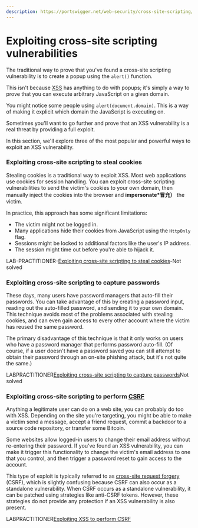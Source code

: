 ```yaml
---
description: https://portswigger.net/web-security/cross-site-scripting/exploiting
---
```


# Exploiting cross-site scripting vulnerabilities

The traditional way to prove that you've found a cross-site scripting vulnerability is to create a popup using the `alert()` function.&#x20;



This isn't because [XSS](https://portswigger.net/web-security/cross-site-scripting) has anything to do with popups; it's simply a way to prove that you can execute arbitrary JavaScript on a given domain.&#x20;



You might notice some people using `alert(document.domain)`. This is a way of making it explicit which domain the JavaScript is executing on.



Sometimes you'll want to go further and prove that an XSS vulnerability is a real threat by providing a full exploit.&#x20;



In this section, we'll explore three of the most popular and powerful ways to exploit an XSS vulnerability.

### Exploiting cross-site scripting to steal cookies <a href="#exploiting-cross-site-scripting-to-steal-cookies" id="exploiting-cross-site-scripting-to-steal-cookies"></a>

Stealing cookies is a traditional way to exploit XSS. Most web applications use cookies for session handling. You can exploit cross-site scripting vulnerabilities to send the victim's cookies to your own domain, then manually inject the cookies into the browser and **impersonate\*冒充）** the victim.

In practice, this approach has some significant limitations:

* The victim might not be logged in.
* Many applications hide their cookies from JavaScript using the `HttpOnly` flag.
* Sessions might be locked to additional factors like the user's IP address.
* The session might time out before you're able to hijack it.

LAB-PRACTITIONER-[Exploiting cross-site scripting to steal cookies](https://portswigger.net/web-security/cross-site-scripting/exploiting/lab-stealing-cookies)-Not solved

### Exploiting cross-site scripting to capture passwords <a href="#exploiting-cross-site-scripting-to-capture-passwords" id="exploiting-cross-site-scripting-to-capture-passwords"></a>

These days, many users have password managers that auto-fill their passwords. You can take advantage of this by creating a password input, reading out the auto-filled password, and sending it to your own domain. This technique avoids most of the problems associated with stealing cookies, and can even gain access to every other account where the victim has reused the same password.

The primary disadvantage of this technique is that it only works on users who have a password manager that performs password auto-fill. (Of course, if a user doesn't have a password saved you can still attempt to obtain their password through an on-site phishing attack, but it's not quite the same.)

LABPRACTITIONER[Exploiting cross-site scripting to capture passwords](https://portswigger.net/web-security/cross-site-scripting/exploiting/lab-capturing-passwords)Not solved

### Exploiting cross-site scripting to perform [CSRF](https://portswigger.net/web-security/csrf) <a href="#exploiting-cross-site-scripting-to-perform-csrf" id="exploiting-cross-site-scripting-to-perform-csrf"></a>

Anything a legitimate user can do on a web site, you can probably do too with XSS. Depending on the site you're targeting, you might be able to make a victim send a message, accept a friend request, commit a backdoor to a source code repository, or transfer some Bitcoin.

Some websites allow logged-in users to change their email address without re-entering their password. If you've found an XSS vulnerability, you can make it trigger this functionality to change the victim's email address to one that you control, and then trigger a password reset to gain access to the account.

This type of exploit is typically referred to as [cross-site request forgery](https://portswigger.net/web-security/csrf) (CSRF), which is slightly confusing because CSRF can also occur as a standalone vulnerability. When CSRF occurs as a standalone vulnerability, it can be patched using strategies like anti-CSRF tokens. However, these strategies do not provide any protection if an XSS vulnerability is also present.

LABPRACTITIONER[Exploiting XSS to perform CSRF](https://portswigger.net/web-security/cross-site-scripting/exploiting/lab-perform-csrf)
